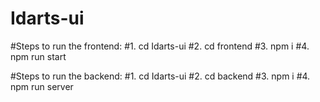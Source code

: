 # Idarts-ui


#Steps to run the frontend:
#1. cd Idarts-ui
#2. cd frontend
#3. npm i
#4. npm run start


#Steps to run the backend:
#1. cd Idarts-ui
#2. cd backend
#3. npm i
#4. npm run server
